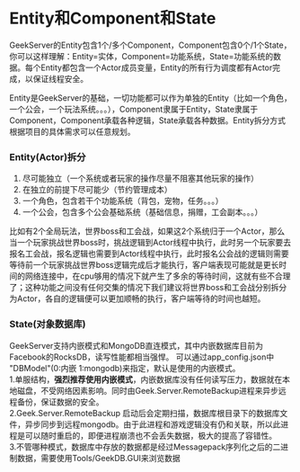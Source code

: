 # Entity和Component和State
GeekServer的Entity包含1个/多个Component，Component包含0个/1个State，你可以这样理解：Entity=实体，Component=功能系统，State=功能系统的数据。每个Entity都包含一个Actor成员变量，Entity的所有行为调度都有Actor完成，以保证线程安全。

Entity是GeekServer的基础，一切功能都可以作为单独的Entity（比如一个角色，一个公会，一个玩法系统。。。），Component隶属于Entity，State隶属于Component，Component承载各种逻辑，State承载各种数据。Entity拆分方式根据项目的具体需求可以任意规划。

### Entity(Actor)拆分
1. 尽可能独立（一个系统或者玩家的操作尽量不阻塞其他玩家的操作）
2. 在独立的前提下尽可能少（节约管理成本）
3. 一个角色，包含若干个功能系统（背包，宠物，任务。。。）
4. 一个公会，包含多个公会基础系统（基础信息，捐赠，工会副本。。。）

比如有2个全局玩法，世界boss和工会战，如果这2个系统归于一个Actor，那么当一个玩家挑战世界boss时，挑战逻辑到Actor线程中执行，此时另一个玩家要去报名工会战，报名逻辑也需要到Actor线程中执行，此时报名公会战的逻辑则需要等待前一个玩家挑战世界boss逻辑完成后才能执行，客户端表现可能就是更长时间的网络连接中，在cpu够用的情况下就产生了多余的等待时间，这就有些不合理了；这种功能之间没有任何交集的情况下我们建议将世界boss和工会战分别拆分为Actor，各自的逻辑便可以更加顺畅的执行，客户端等待的时间也越短。

### State(对象数据库)
GeekServer支持内嵌模式和MongoDB直连模式，其中内嵌数据库目前为Facebook的RocksDB，读写性能都相当强悍。 可以通过app_config.json中  "DBModel"(0:内嵌 1:mongodb)来指定，默认是使用的内嵌模式。     
1.单服结构，**强烈推荐使用内嵌模式**，内嵌数据库没有任何读写压力，数据就在本地磁盘，不受网络因素影响。同时由Geek.Server.RemoteBackup进程来异步远程备份，保证数据的安全。   
2.Geek.Server.RemoteBackup 启动后会定期扫描，数据库根目录下的数据库文件，异步同步到远程mongodb。由于此进程和游戏逻辑没有仍和关联，所以此进程是可以随时重启的，即便进程崩溃也不会丢失数据，极大的提高了容错性。   
3.不管哪种模式，数据库中存放的数据都是经过Messagepack序列化之后的二进制数据，需要使用Tools/GeekDB.GUI来浏览数据



